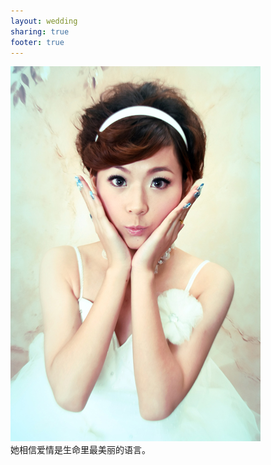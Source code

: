 ```yaml
---
layout: wedding
sharing: true
footer: true
---
```

<img src="/images/demo/2.jpg" class="picture" />

<div class="introduce">
  <div class="intro_content" style="display: block;">
  	她相信爱情是生命里最美丽的语言。
  </div>
</div>